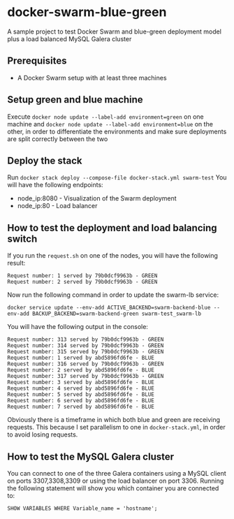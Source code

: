 # docker-swarm-blue-green
A sample project to test Docker Swarm and blue-green deployment model plus a load balanced MySQL Galera cluster

## Prerequisites
- A Docker Swarm setup with at least three machines

## Setup green and blue machine
Execute `docker node update --label-add environment=green` on one machine and `docker node update --label-add environment=blue` on the other, in order to differentiate the environments and make sure deployments are split correctly between the two

## Deploy the stack
Run `docker stack deploy --compose-file docker-stack.yml swarm-test`
You will have the following endpoints:
- node_ip:8080 - Visualization of the Swarm deployment
- node_ip:80 - Load balancer

## How to test the deployment and load balancing switch
If you run the `request.sh` on one of the nodes, you will have the following result:

````
Request number: 1 served by 79b0dcf9963b - GREEN
Request number: 2 served by 79b0dcf9963b - GREEN

````

Now run the following command in order to update the swarm-lb service:

````
docker service update --env-add ACTIVE_BACKEND=swarm-backend-blue --env-add BACKUP_BACKEND=swarm-backend-green swarm-test_swarm-lb
````

You will have the following output in the console:

````
Request number: 313 served by 79b0dcf9963b - GREEN
Request number: 314 served by 79b0dcf9963b - GREEN
Request number: 315 served by 79b0dcf9963b - GREEN
Request number: 1 served by abd5896fd6fe - BLUE
Request number: 316 served by 79b0dcf9963b - GREEN
Request number: 2 served by abd5896fd6fe - BLUE
Request number: 317 served by 79b0dcf9963b - GREEN
Request number: 3 served by abd5896fd6fe - BLUE
Request number: 4 served by abd5896fd6fe - BLUE
Request number: 5 served by abd5896fd6fe - BLUE
Request number: 6 served by abd5896fd6fe - BLUE
Request number: 7 served by abd5896fd6fe - BLUE
````

Obviously there is a timeframe in which both blue and green are receiving requests. This because I set parallelism to one in `docker-stack.yml`, in order to avoid losing requests.

## How to test the MySQL Galera cluster
You can connect to one of the three Galera containers using a MySQL client on ports 3307,3308,3309 or using the load balancer on port 3306.
Running the following statement will show you which container you are connected to:
````
SHOW VARIABLES WHERE Variable_name = 'hostname';
```` 
